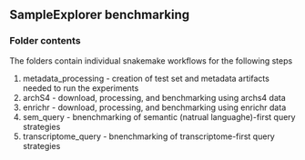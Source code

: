 ## SampleExplorer benchmarking

### Folder contents

The folders contain individual snakemake workflows for the following steps

1. metadata_processing - creation of test set and metadata artifacts needed to run the experiments
2. archS4 - download, processing, and benchmarking using archs4 data
3. enrichr - download, processing, and benchmarking using enrichr data
4. sem_query - bnenchmarking of semantic (natrual languaghe)-first query strategies
5. transcriptome_query - bnenchmarking of transcriptome-first query strategies